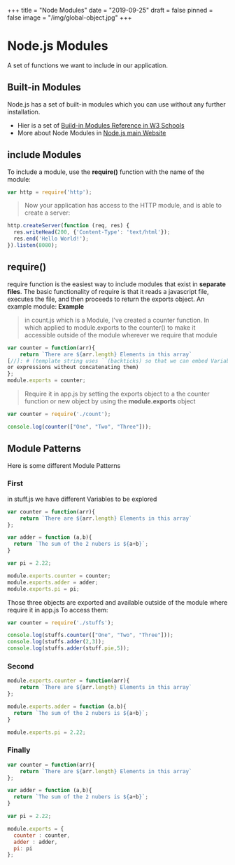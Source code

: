 +++
title = "Node Modules"
date = "2019-09-25"
draft = false
pinned = false
image = "/img/global-object.jpg"
+++
# Node.js Modules
A set of functions we want to include in our application.

## Built-in Modules
Node.js has a set of built-in modules which you can use without any further installation.
* Hier is a set of [Build-in Modules Reference in W3 Schools](https://www.w3schools.com/nodejs/ref_modules.asp)
* More about Node Modules in [Node.js main Website](https://nodejs.org/api/modules.html) 
## include Modules
To include a module, use the **require()** function with the name of the module:

```javascript
var http = require('http');
```
> Now your application has access to the HTTP module, and is able to create a server:
```javascript
http.createServer(function (req, res) {
  res.writeHead(200, {'Content-Type': 'text/html'});
  res.end('Hello World!');
}).listen(8080);
```
## require()
require function is the easiest way to include modules that exist in **separate files**. The basic functionality of require is that it reads a javascript file, executes the file, and then proceeds to return the exports object. An example module:
**Example**
> in count.js which is a Module, I've created a counter function.
In which applied to module.exports to the counter() to make it accessible outside of the module wherever we require that module
```javascript
var counter = function(arr){
    return `There are ${arr.length} Elements in this array`
[//]: # (template string uses ``(backticks) so that we can embed Variables
or expressions without concatenating them)
};
module.exports = counter; 
```
> Require it in app.js by setting the exports object to a the counter function or new object by using the **module.exports** object

```javascript
var counter = require('./count');

console.log(counter(["One", "Two", "Three"]));
```

## Module Patterns
Here is some different Module Patterns

### First
in stuff.js we have different Variables to be explored
```javascript
var counter = function(arr){
    return `There are ${arr.length} Elements in this array`
};

var adder = function (a,b){
  return `The sum of the 2 nubers is ${a+b}`;
}

var pi = 2.22;

module.exports.counter = counter; 
module.exports.adder = adder; 
module.exports.pi = pi; 
```
Those three objects are exported and available outside of the module where require it in app.js
To access them:

```javascript
var counter = require('./stuffs');

console.log(stuffs.counter(["One", "Two", "Three"]));
console.log(stuffs.adder(2,3));
console.log(stuffs.adder(stuff.pie,5));
```
### Second

```javascript
module.exports.counter = function(arr){
    return `There are ${arr.length} Elements in this array`
};

module.exports.adder = function (a,b){
  return `The sum of the 2 nubers is ${a+b}`;
}

module.exports.pi = 2.22;
```
### Finally

```javascript
var counter = function(arr){
    return `There are ${arr.length} Elements in this array`
};

var adder = function (a,b){
  return `The sum of the 2 nubers is ${a+b}`;
}

var pi = 2.22;

module.exports = {
  counter : counter,
  adder : adder,
  pi: pi
};
```
